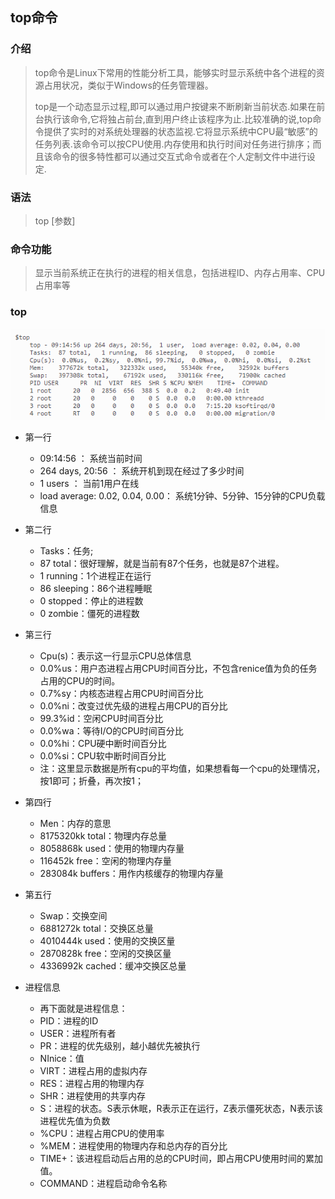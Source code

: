 ## top命令

### 介绍

> top命令是Linux下常用的性能分析工具，能够实时显示系统中各个进程的资源占用状况，类似于Windows的任务管理器。
>
> top是一个动态显示过程,即可以通过用户按键来不断刷新当前状态.如果在前台执行该命令,它将独占前台,直到用户终止该程序为止.比较准确的说,top命令提供了实时的对系统处理器的状态监视.它将显示系统中CPU最“敏感”的任务列表.该命令可以按CPU使用.内存使用和执行时间对任务进行排序；而且该命令的很多特性都可以通过交互式命令或者在个人定制文件中进行设定.

### 语法

> top \[参数\]

### 命令功能

> 显示当前系统正在执行的进程的相关信息，包括进程ID、内存占用率、CPU占用率等

### top

![](/assets/import51.png)

* 第一行

  * 09:14:56 ： 系统当前时间
  * 264 days, 20:56 ： 系统开机到现在经过了多少时间
  * 1 users ： 当前1用户在线
  * load average: 0.02, 0.04, 0.00： 系统1分钟、5分钟、15分钟的CPU负载信息

* 第二行

  * Tasks：任务;
  * 87 total：很好理解，就是当前有87个任务，也就是87个进程。
  * 1 running：1个进程正在运行
  * 86 sleeping：86个进程睡眠
  * 0 stopped：停止的进程数
  * 0 zombie：僵死的进程数

* 第三行

  * Cpu\(s\)：表示这一行显示CPU总体信息
  * 0.0%us：用户态进程占用CPU时间百分比，不包含renice值为负的任务占用的CPU的时间。
  * 0.7%sy：内核态进程占用CPU时间百分比
  * 0.0%ni：改变过优先级的进程占用CPU的百分比
  * 99.3%id：空闲CPU时间百分比
  * 0.0%wa：等待I/O的CPU时间百分比
  * 0.0%hi：CPU硬中断时间百分比
  * 0.0%si：CPU软中断时间百分比
  * 注：这里显示数据是所有cpu的平均值，如果想看每一个cpu的处理情况，按1即可；折叠，再次按1；

* 第四行
  * Men：内存的意思
  * 8175320kk total：物理内存总量
  * 8058868k used：使用的物理内存量
  * 116452k free：空闲的物理内存量
  * 283084k buffers：用作内核缓存的物理内存量
* 第五行
  * Swap：交换空间
  * 6881272k total：交换区总量
  * 4010444k used：使用的交换区量
  * 2870828k free：空闲的交换区量
  * 4336992k cached：缓冲交换区总量
* 进程信息

  * 再下面就是进程信息：
  * PID：进程的ID
  * USER：进程所有者
  * PR：进程的优先级别，越小越优先被执行
  * NInice：值
  * VIRT：进程占用的虚拟内存
  * RES：进程占用的物理内存
  * SHR：进程使用的共享内存
  * S：进程的状态。S表示休眠，R表示正在运行，Z表示僵死状态，N表示该进程优先值为负数
  * %CPU：进程占用CPU的使用率
  * %MEM：进程使用的物理内存和总内存的百分比
  * TIME+：该进程启动后占用的总的CPU时间，即占用CPU使用时间的累加值。
  * COMMAND：进程启动命令名称



